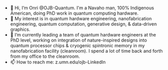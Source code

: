 - 👋 Hi, I’m Onri @OJB-Quantum. I'm a Navaho man, 100% Indigenous American, doing PhD work in quantum computing hardware.
- 👀 My interest is in quantum hardware engineering, nanofabrication engineering, quantum computation, generative design, & data-driven graphics.
- 🌱 I’m currently leading a team of quantum hardware engineers at the PhD level, working on integration of nature-inspired designs into quantum processor chips & cryogenic spintronic memory in my nanofabrication facility (cleanroom). I spend a lot of time back and forth from my office to the cleanroom.
- 📫 How to reach me: z.umn.edu/ojb-LinkedIn 

<!---
OJB-Quantum/OJB-Quantum is a ✨ special ✨ repository because its `README.md` (this file) appears on your GitHub profile.
You can click the Preview link to take a look at your changes.
--->
